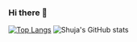 ### Hi there 👋

<!--
**shuja-shah/shuja-shah** is a ✨ _special_ ✨ repository because its `README.md` (this file) appears on your GitHub profile.

Here are some ideas to get you started:

- 🔭 I’m currently working on ...
- 🌱 I’m currently learning ...
- 👯 I’m looking to collaborate on ...
- 🤔 I’m looking for help with ...
- 💬 Ask me about ...
- 📫 How to reach me: ...
- 😄 Pronouns: ...
- ⚡ Fun fact: ...
-->
[![Top Langs](https://github-readme-stats.vercel.app/api/top-langs/?username=shuja-shah)](https://github.com/anuraghazra/github-readme-stats)  ![Shuja's GitHub stats](https://github-readme-stats.vercel.app/api?username=shuja-shah&show_icons=true&theme=synthwave)
